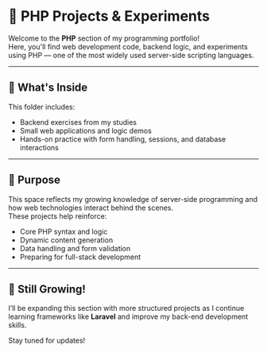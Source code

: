 # 🐘 PHP Projects & Experiments

Welcome to the **PHP** section of my programming portfolio!  
Here, you'll find web development code, backend logic, and experiments using PHP — one of the most widely used server-side scripting languages.

---

## 📂 What's Inside

This folder includes:

- Backend exercises from my studies
- Small web applications and logic demos
- Hands-on practice with form handling, sessions, and database interactions

---

## 🎯 Purpose

This space reflects my growing knowledge of server-side programming and how web technologies interact behind the scenes.  
These projects help reinforce:

- Core PHP syntax and logic
- Dynamic content generation
- Data handling and form validation
- Preparing for full-stack development

---

## 🚧 Still Growing!

I’ll be expanding this section with more structured projects as I continue learning frameworks like **Laravel** and improve my back-end development skills.

Stay tuned for updates!

